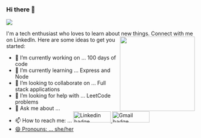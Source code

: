 ### Hi there 👋
![](https://komarev.com/ghpvc/?username=renushinde)
<!--
**renushinde/renushinde** is a ✨ _special_ ✨ repository because its `README.md` (this file) appears on your GitHub profile.
![Header image](https://www.canva.com/design/DAEZQEEld7I/E-vnxnOxhWODv_CLqVwbPA/view?utm_content=DAEZQEEld7I&utm_campaign=designshare&utm_medium=link&utm_source=publishsharelink)
<!-- You can create your own header images using Canva, it has a lot of templates. If you do, use the following link https://www.canva.com/join/celeriac-tread-jellyfish -->
I'm a tech enthusiast who loves to learn about new things. Connect with me on LinkedIn.
<img align='right' src='https://media.giphy.com/media/bcKmIWkUMCjVm/giphy.gif' width='200"'>
Here are some ideas to get you started:

- 🔭 I’m currently working on ... 100 days of code
- 🌱 I’m currently learning ... Express and Node
- 👯 I’m looking to collaborate on ... Full stack applications
- 🤔 I’m looking for help with ... LeetCode problems
- 💬 Ask me about ...
- 📫 How to reach me: ... <a href="https://www.linkedin.com/in/renushinde/"><img src="https://img.shields.io/badge/linkedin-%230064e7.svg?&style=for-the-badge&logo=linkedin&logoColor=white" height=30 width=100 alt="Linkedin badge"> <a href="mailto:renunikhilp@gmail.com"><img src="https://img.shields.io/badge/gmail-%23fd1745.svg?&style=for-the-badge&logo=gmail&logoColor=white" height=30 width=100 alt="Gmail badge"> 
- 😄 Pronouns: ... she/her

